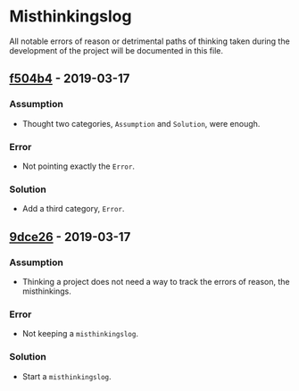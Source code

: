 # Misthinkingslog

All notable errors of reason or detrimental paths of thinking taken during the development of the project will be documented in this file.



## [f504b4] - 2019-03-17

### Assumption

+ Thought two categories, `Assumption` and `Solution`, were enough.

### Error

+ Not pointing exactly the `Error`.

### Solution

+ Add a third category, `Error`.



## [9dce26] - 2019-03-17

### Assumption

+ Thinking a project does not need a way to track the errors of reason, the misthinkings.

### Error

+ Not keeping a `misthinkingslog`.

### Solution

+ Start a `misthinkingslog`.


[f504b4]: https://github.com/caveljan/misthinkingslog/commit/f504b4f99033f2c05d8236240587f1da67a12abb
[9dce26]: https://github.com/caveljan/misthinkingslog/commit/9dce268d989015f29f78bd3d1b9f65c7ea21ce5d
